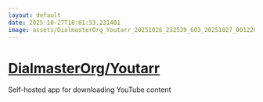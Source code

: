 ```yaml
---
layout: default
date: 2025-10-27T18:01:53.231401
image: assets/DialmasterOrg_Youtarr_20251026_232539_603_20251027_001226_3eb208--20251027T011240930--cropped.png
---
```


# [DialmasterOrg/Youtarr](https://github.com/DialmasterOrg/Youtarr/)

Self-hosted app for downloading YouTube content
